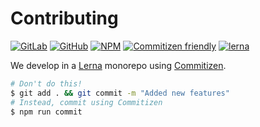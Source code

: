 # Contributing

[![GitLab](https://img.shields.io/badge/GitLab-%40pojntfx%2Flearn--chinese--platform-fc6d26.svg?logo=gitlab)](https://gitlab.com/pojntfx/learn-chinese-platform)
[![GitHub](https://img.shields.io/badge/GitHub-%40pojntfx%2Flearn--chinese--platform-181717.svg?logo=github&logoColor=ffffff)](https://github.com/pojntfx/learn-chinese-platform)
[![NPM](https://img.shields.io/badge/npm-%7epojntfx%2Flearn--chinese--platform-CB3837.svg?logo=npm)](https://www.npmjs.com/~pojntfx/learn-chinese-platform)
[![Commitizen friendly](https://img.shields.io/badge/commitizen-friendly-brightgreen.svg)](http://commitizen.github.io/cz-cli/)
[![lerna](https://img.shields.io/badge/maintained%20with-lerna-cc00ff.svg)](https://lernajs.io/)

We develop in a [Lerna](https://lernajs.io/) monorepo using [Commitizen](http://commitizen.github.io/cz-cli/).

```bash
# Don't do this!
$ git add . && git commit -m "Added new features"
# Instead, commit using Commitizen
$ npm run commit
```
